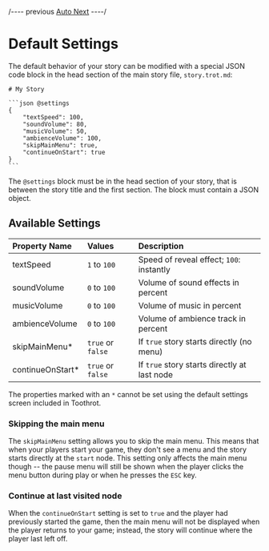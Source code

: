
/---- previous
[Auto Next](auto-next.md)
----/

# Default Settings

The default behavior of your story can be modified with a special JSON code block in the
head section of the main story file, `story.trot.md`:

````toothrot
# My Story

```json @settings
{
    "textSpeed": 100,
    "soundVolume": 80,
    "musicVolume": 50,
    "ambienceVolume": 100,
    "skipMainMenu": true,
    "continueOnStart": true
}
```
````

The `@settings` block must be in the head section of your story, that is between the story
title and the first section. The block must contain a JSON object.

## Available Settings

|Property Name      | Values                       | Description                                   |
|:------------------|:-----------------------------|:----------------------------------------------|
| textSpeed         | `1` to `100`                 | Speed of reveal effect; `100`: instantly      |
| soundVolume       | `0` to `100`                 | Volume of sound effects in percent            |
| musicVolume       | `0` to `100`                 | Volume of music in percent                    |
| ambienceVolume    | `0` to `100`                 | Volume of ambience track in percent           |
| skipMainMenu*     | `true` or `false`            | If `true` story starts directly (no menu)     |
| continueOnStart*  | `true` or `false`            | If `true` story starts directly at last node  |

The properties marked with an `*` cannot be set using the default settings screen included in
Toothrot.

### Skipping the main menu

The `skipMainMenu` setting allows you to skip the main menu. This means that when your players
start your game, they don't see a menu and the story starts directly at the `start` node.
This setting only affects the main menu though -- the pause menu will still be shown when the
player clicks the menu button during play or when he presses the `ESC` key.

### Continue at last visited node

When the `continueOnStart` setting is set to `true` and the player had previously started the game,
then the main menu will not be displayed when the player returns to your game; instead, the story
will continue where the player last left off.
